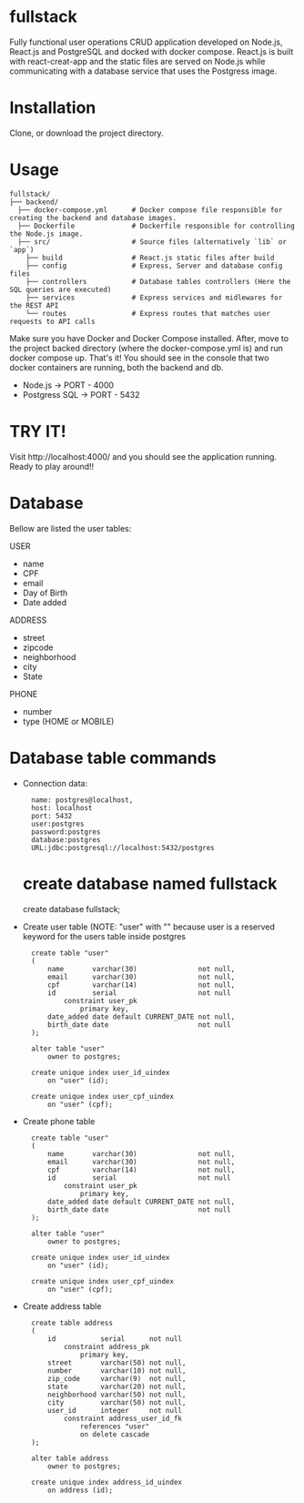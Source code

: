 # fullstack

Fully functional user operations CRUD application developed on Node.js, React.js and PostgreSQL and docked with docker compose. React.js is built with react-creat-app and the static files are served on Node.js while communicating with a database service that uses the Postgress image.

# Installation

Clone, or download the project directory.

# Usage
    fullstack/
    ├── backend/
      ├── docker-compose.yml      # Docker compose file responsible for creating the backend and database images.
      ├── Dockerfile              # Dockerfile responsible for controlling the Node.js image.
      ├── src/                    # Source files (alternatively `lib` or `app`)
        ├── build                 # React.js static files after build
        ├── config                # Express, Server and database config files
        ├── controllers           # Database tables controllers (Here the SQL queries are executed)
        ├── services              # Express services and midlewares for the REST API
        └── routes                # Express routes that matches user requests to API calls
        
Make sure you have Docker and Docker Compose installed. After, move to the project backed directory (where the docker-compose.yml is) and run docker compose up. That's it! You should see in the console that two docker containers are running, both the backend and db. 

- Node.js       -> PORT      - 4000
- Postgress SQL -> PORT      - 5432

# TRY IT!
Visit http://localhost:4000/ and you should see the application running. Ready to play around!!

# Database

Bellow are listed the user tables:

USER
- name
- CPF
- email
- Day of Birth
- Date added

ADDRESS
- street
- zipcode
- neighborhood
- city
- State

PHONE
- number
- type (HOME or MOBILE)

# Database table commands

- Connection data:

        name: postgres@localhost,
        host: localhost
        port: 5432
        user:postgres
        password:postgres
        database:postgres
        URL:jdbc:postgresql://localhost:5432/postgres

    # create database named fullstack
    
    create database fullstack;

- Create user table (NOTE: "user" with "" because user is a reserved keyword for the users table inside postgres
    
        create table "user"
        (
            name       varchar(30)               not null,
            email      varchar(30)               not null,
            cpf        varchar(14)               not null,
            id         serial                    not null
                constraint user_pk
                    primary key,
            date_added date default CURRENT_DATE not null,
            birth_date date                      not null
        );

        alter table "user"
            owner to postgres;

        create unique index user_id_uindex
            on "user" (id);

        create unique index user_cpf_uindex
            on "user" (cpf);
  
- Create phone table
    
        create table "user"
        (
            name       varchar(30)               not null,
            email      varchar(30)               not null,
            cpf        varchar(14)               not null,
            id         serial                    not null
                constraint user_pk
                    primary key,
            date_added date default CURRENT_DATE not null,
            birth_date date                      not null
        );

        alter table "user"
            owner to postgres;

        create unique index user_id_uindex
            on "user" (id);

        create unique index user_cpf_uindex
            on "user" (cpf);
            
- Create address table

        create table address
        (
            id           serial      not null
                constraint address_pk
                    primary key,
            street       varchar(50) not null,
            number       varchar(10) not null,
            zip_code     varchar(9)  not null,
            state        varchar(20) not null,
            neighborhood varchar(50) not null,
            city         varchar(50) not null,
            user_id      integer     not null
                constraint address_user_id_fk
                    references "user"
                    on delete cascade
        );

        alter table address
            owner to postgres;

        create unique index address_id_uindex
            on address (id);

